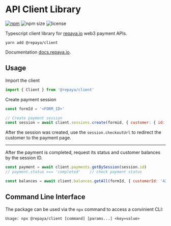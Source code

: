 # API Client Library

<p>
    <a href="https://www.npmjs.com/package/@repaya/client" rel="nofollow"><img src="https://img.shields.io/npm/v/@repaya/client" alt="npm"></a>
    <img src="https://img.shields.io/bundlephobia/minzip/@repaya/client" alt="npm size">
    <img src="https://img.shields.io/npm/l/@repaya/client" alt="license">
<p>

Typescript client library for [repaya.io](https://repaya.io) web3 payment APIs.

`yarn add @repaya/client`

Documentation [docs.repaya.io](https://docs.repaya.io/).

## Usage

Import the client

```js
import { Client } from '@repaya/client'
```

Create payment session

```js
const formId = '<FORM_ID>'

// Create payment session
const session = await client.sessions.create(formid, { customer: { id: '42' } })
```

After the session was created, use the `session.checkoutUrl` to redirect the customer to the payment page.

---

After the payment is completed, request its status and customer balances by the session ID.

```js
const payment = await client.payments.getBySession(session.id)
// payment.status === 'completed'    // check payment status

const balances = await client.balances.getAll(formId, { customerId: '42' })
```


## Command Line Interface

The package can be used via the `npx` command to access a convinient CLI:

```
Usage: npx @repaya/client [command] [params...] <key=value>
```